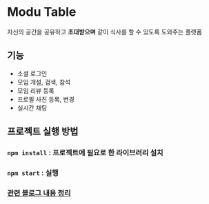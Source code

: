 # Modu Table

자신의 공간을 공유하고 **초대받으며** 같이 식사를 할 수 있도록 도와주는 플랫폼

## 기능

- 소셜 로그인
- 모임 개설, 검색, 참석
- 모임 리뷰 등록
- 프로필 사진 등록, 변경
- 실시간 채팅

## 프로젝트 실행 방법

### `npm install` : 프로젝트에 필요로 한 라이브러리 설치

### `npm start` :  실행

### [관련 블로그 내용 정리](https://helloinyong.tistory.com/144)
